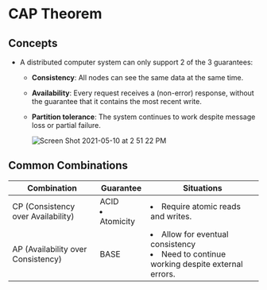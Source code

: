 # CAP Theorem

## Concepts
- A distributed computer system can only support 2 of the 3 guarantees:
   - **Consistency**: All nodes can see the same data at the same time.
   - **Availability**: Every request receives a (non-error) response, without the guarantee that it contains the most recent write.
   - **Partition tolerance**: The system continues to work despite message loss or partial failure.

     ![Screen Shot 2021-05-10 at 2 51 22 PM](https://user-images.githubusercontent.com/8989447/117723127-3b6f5300-b19f-11eb-893a-488ec6afbc46.png)

## Common Combinations
| Combination | Guarantee | Situations |
|----|----|----|
| CP (Consistency over Availability) | ACID <li>Atomicity | <li>Require atomic reads and writes. |
| AP (Availability over Consistency) | BASE | <li>Allow for eventual consistency <li>Need to continue working despite external errors. |

